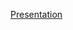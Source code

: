 [Presentation](https://docs.google.com/presentation/d/187viMwFXkuWI5wbNluBV2f_xbB12Ig5_ZTx3xefN9nE/edit?usp=sharing)

